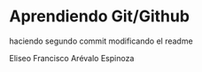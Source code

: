 # Aprendiendo Git/Github

haciendo segundo commit modificando el readme

Eliseo Francisco Arévalo Espinoza
